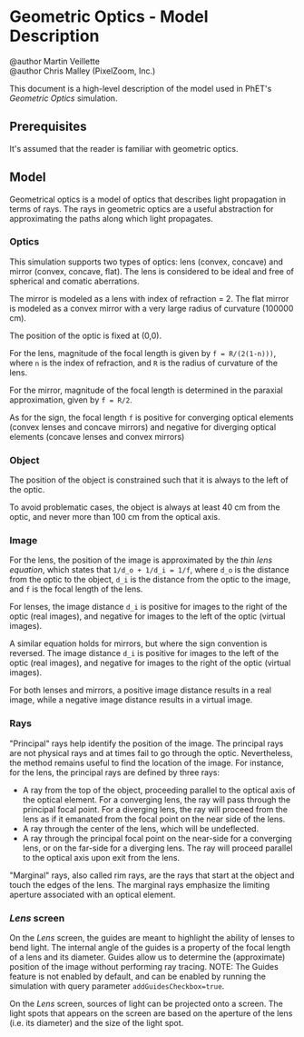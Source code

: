 # Geometric Optics - Model Description

@author Martin Veillette<br>
@author Chris Malley (PixelZoom, Inc.)

This document is a high-level description of the model used in PhET's _Geometric Optics_ simulation.

## Prerequisites

It's assumed that the reader is familiar with geometric optics.

## Model

Geometrical optics is a model of optics that describes light propagation in terms of rays. The rays in geometric optics are a useful abstraction for approximating the paths along which light propagates.

### Optics

This simulation supports two types of optics: lens (convex, concave) and mirror (convex, concave, flat). The lens is considered to be ideal and free of spherical and comatic aberrations.

The mirror is modeled as a lens with index of refraction = 2. The flat mirror is modeled as a convex mirror with a very large radius of curvature (100000 cm).

The position of the optic is fixed at (0,0).

For the lens, magnitude of the focal length is given by `f = R/(2(1-n)))`, where `n` is the index of refraction, and `R` is the radius of curvature of the lens.

For the mirror, magnitude of the focal length is determined in the paraxial approximation, given by
`f = R/2`.

As for the sign, the focal length `f` is positive for converging optical elements (convex lenses and concave mirrors)
and negative for diverging optical elements (concave lenses and convex mirrors)

### Object

The position of the object is constrained such that it is always to the left of the optic.

To avoid problematic cases, the object is always at least 40 cm from the optic, and never more than 100 cm from the optical axis.

### Image

For the lens, the position of the image is approximated by the _thin lens equation_, which states that `1/d_o + 1/d_i = 1/f`, where `d_o` is the distance from the optic to the object, `d_i` is the distance from the optic to the image, and `f` is the focal length of the lens.

For lenses, the image distance `d_i` is positive for images to the right of the optic (real images), and negative for images to the left of the optic (virtual images).

A similar equation holds for mirrors, but where the sign convention is reversed. The image distance `d_i` is positive for images to the left of the optic (real images), and negative for images to the right of the optic (virtual images).

For both lenses and mirrors, a positive image distance results in a real image, while a negative image distance results in a virtual image.

### Rays

"Principal" rays help identify the position of the image. The principal rays are not physical
rays and at times fail to go through the optic. Nevertheless, the method remains useful to find the location of the
image. For instance, for the lens, the principal rays are defined by three rays:

- A ray from the top of the object, proceeding parallel to the optical axis of the optical element. For a converging
  lens, the ray will pass through the principal focal point. For a diverging lens, the ray will proceed from the lens as
  if it emanated from the focal point on the near side of the lens.
- A ray through the center of the lens, which will be undeflected.
- A ray through the principal focal point on the near-side for a converging lens, or on the far-side for a diverging lens. The
  ray will proceed parallel to the optical axis upon exit from the lens.

"Marginal" rays, also called rim rays, are the rays that start at the object and touch the edges of the lens. The
marginal rays emphasize the limiting aperture associated with an optical element.

### _Lens_ screen

On the _Lens_ screen, the guides are meant to highlight the ability of lenses to bend light. The internal angle of the guides is a property of the focal length of a lens and its diameter. Guides allow us to determine the (approximate) position of the image without performing ray tracing. NOTE: The Guides feature is not enabled by default, and can be enabled by running the simulation with query parameter `addGuidesCheckbox=true`.

On the _Lens_ screen, sources of light can be projected onto a screen. The light spots that appears on the screen are based
on the aperture of the lens (i.e. its diameter) and the size of the light spot.

